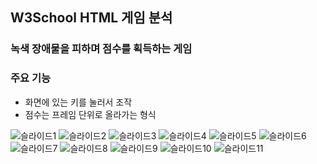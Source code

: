 ## W3School HTML 게임 분석
### 녹색 장애물을 피하며 점수를 획득하는 게임

### 주요 기능
* 화면에 있는 키를 눌러서 조작
* 점수는 프레임 단위로 올라가는 형식

![슬라이드1](https://github.com/Mr-Forger/GP/assets/46594567/c04d00a2-3170-409e-8be0-1358c14c009f)
![슬라이드2](https://github.com/Mr-Forger/GP/assets/46594567/50a81d61-e374-4eb6-88f2-57bd1c22b0cb)
![슬라이드3](https://github.com/Mr-Forger/GP/assets/46594567/80f7bd68-747c-4450-b955-e2e78d024d24)
![슬라이드4](https://github.com/Mr-Forger/GP/assets/46594567/47f3d2bd-cfaf-4625-b25a-c371105ebfca)
![슬라이드5](https://github.com/Mr-Forger/GP/assets/46594567/e4405a1e-91b6-45d2-8321-3d04847c5b61)
![슬라이드6](https://github.com/Mr-Forger/GP/assets/46594567/b56c3cca-c63e-4c79-a219-711869277d24)
![슬라이드7](https://github.com/Mr-Forger/GP/assets/46594567/9e9ddcd4-baf5-417e-905f-33fc92933a5e)
![슬라이드8](https://github.com/Mr-Forger/GP/assets/46594567/aa3676d9-5790-443e-a643-cc6707cb4065)
![슬라이드9](https://github.com/Mr-Forger/GP/assets/46594567/1b494e83-1ed5-407e-86dd-5118ff9a3694)
![슬라이드10](https://github.com/Mr-Forger/GP/assets/46594567/b73ed003-78dc-4d79-a8c4-b56804be8ea9)
![슬라이드11](https://github.com/Mr-Forger/GP/assets/46594567/19225d90-323f-4d9e-a63d-ec37e1380fd2)
